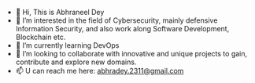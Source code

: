 - 👋 Hi, This is Abhraneel Dey
- 👀 I’m interested in the field of Cybersecurity, mainly defensive Information Security, and also work along Software Development, Blockchain etc.
- 🌱 I’m currently learning DevOps
- 💞️ I’m looking to collaborate with innovative and unique projects to gain, contribute and explore new domains.
- 📫 U can reach me here: abhradey.2311@gmail.com

<!---
AbhraneelDey/AbhraneelDey is a ✨ special ✨ repository because its `README.md` (this file) appears on your GitHub profile.
You can click the Preview link to take a look at your changes.
--->
